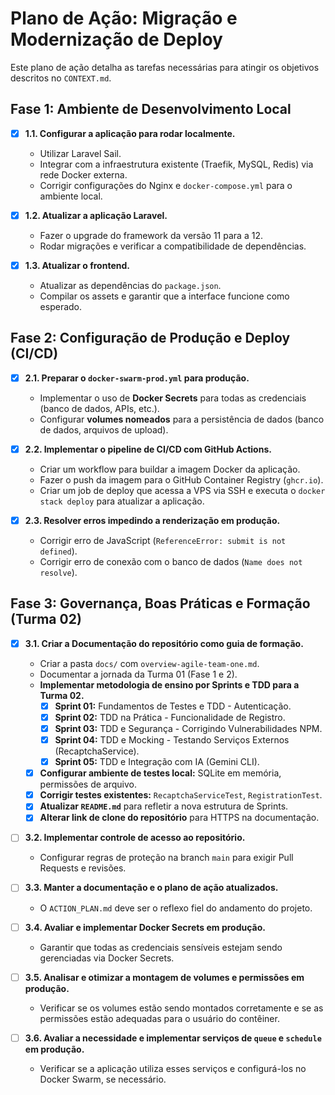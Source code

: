 # Plano de Ação: Migração e Modernização de Deploy

Este plano de ação detalha as tarefas necessárias para atingir os objetivos descritos no `CONTEXT.md`.

## Fase 1: Ambiente de Desenvolvimento Local

- [x] **1.1. Configurar a aplicação para rodar localmente.**
  - Utilizar Laravel Sail.
  - Integrar com a infraestrutura existente (Traefik, MySQL, Redis) via rede Docker externa.
  - Corrigir configurações do Nginx e `docker-compose.yml` para o ambiente local.

- [x] **1.2. Atualizar a aplicação Laravel.**
  - Fazer o upgrade do framework da versão 11 para a 12.
  - Rodar migrações e verificar a compatibilidade de dependências.

- [x] **1.3. Atualizar o frontend.**
  - Atualizar as dependências do `package.json`.
  - Compilar os assets e garantir que a interface funcione como esperado.

## Fase 2: Configuração de Produção e Deploy (CI/CD)

- [x] **2.1. Preparar o `docker-swarm-prod.yml` para produção.**
  - Implementar o uso de **Docker Secrets** para todas as credenciais (banco de dados, APIs, etc.).
  - Configurar **volumes nomeados** para a persistência de dados (banco de dados, arquivos de upload).

- [x] **2.2. Implementar o pipeline de CI/CD com GitHub Actions.**
  - Criar um workflow para buildar a imagem Docker da aplicação.
  - Fazer o push da imagem para o GitHub Container Registry (`ghcr.io`).
  - Criar um job de deploy que acessa a VPS via SSH e executa o `docker stack deploy` para atualizar a aplicação.
- [x] **2.3. Resolver erros impedindo a renderização em produção.**
  - Corrigir erro de JavaScript (`ReferenceError: submit is not defined`).
  - Corrigir erro de conexão com o banco de dados (`Name does not resolve`).

## Fase 3: Governança, Boas Práticas e Formação (Turma 02)

- [x] **3.1. Criar a Documentação do repositório como guia de formação.**
  - Criar a pasta `docs/` com `overview-agile-team-one.md`.
  - Documentar a jornada da Turma 01 (Fase 1 e 2).
  - **Implementar metodologia de ensino por Sprints e TDD para a Turma 02.**
    - [x] **Sprint 01:** Fundamentos de Testes e TDD - Autenticação.
    - [x] **Sprint 02:** TDD na Prática - Funcionalidade de Registro.
    - [x] **Sprint 03:** TDD e Segurança - Corrigindo Vulnerabilidades NPM.
    - [x] **Sprint 04:** TDD e Mocking - Testando Serviços Externos (RecaptchaService).
    - [x] **Sprint 05:** TDD e Integração com IA (Gemini CLI).
  - [x] **Configurar ambiente de testes local:** SQLite em memória, permissões de arquivo.
  - [x] **Corrigir testes existentes:** `RecaptchaServiceTest`, `RegistrationTest`.
  - [x] **Atualizar `README.md`** para refletir a nova estrutura de Sprints.
  - [x] **Alterar link de clone do repositório** para HTTPS na documentação.

- [ ] **3.2. Implementar controle de acesso ao repositório.**
  - Configurar regras de proteção na branch `main` para exigir Pull Requests e revisões.

- [ ] **3.3. Manter a documentação e o plano de ação atualizados.**
  - O `ACTION_PLAN.md` deve ser o reflexo fiel do andamento do projeto.

- [ ] **3.4. Avaliar e implementar Docker Secrets em produção.**
  - Garantir que todas as credenciais sensíveis estejam sendo gerenciadas via Docker Secrets.

- [ ] **3.5. Analisar e otimizar a montagem de volumes e permissões em produção.**
  - Verificar se os volumes estão sendo montados corretamente e se as permissões estão adequadas para o usuário do contêiner.

- [ ] **3.6. Avaliar a necessidade e implementar serviços de `queue` e `schedule` em produção.**
  - Verificar se a aplicação utiliza esses serviços e configurá-los no Docker Swarm, se necessário.
